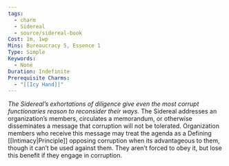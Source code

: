 ```yaml
---
tags:
  - charm
  - Sidereal
  - source/sidereal-book
Cost: 1m, 1wp
Mins: Bureaucracy 5, Essence 1
Type: Simple
Keywords:
  - None
Duration: Indefinite
Prerequisite Charms:
  - "[[Icy Hand]]"
---
```

*The Sidereal’s exhortations of diligence give even the most corrupt functionaries reason to reconsider their ways.*
The Sidereal addresses an organization’s members, circulates a memorandum, or otherwise disseminates a message that corruption will not be tolerated. Organization members who receive this message may treat the agenda as a Defining [[Intimacy|Principle]] opposing corruption when its advantageous to them, though it can’t be used against them. They aren’t forced to obey it, but lose this benefit if they engage in corruption.